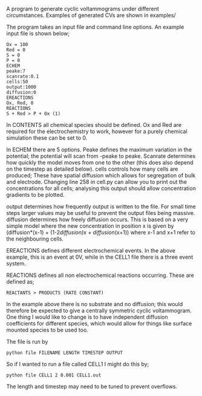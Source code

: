 A program to generate cyclic voltammograms under different circumstances. Examples of generated CVs are shown in examples/

The program takes an input file and command line options. An example input file is shown below;

```CONTENTS
Ox = 100
Red = 0
S = 0
P = 0
ECHEM
peake:7
scanrate:0.1
cells:50
output:1000
diffusion:0
EREACTIONS
Ox, Red, 0
REACTIONS
S + Red > P + Ox (1)
```

In CONTENTS all chemical species should be defined. Ox and Red are required for the electrochemistry to work, however for a purely chemical simulation these can be set to 0. 

In ECHEM there are 5 options. Peake defines the maximum variation in the potential; the potential will scan from -peake to peake. Scanrate determines how quickly the model moves from one to the other (this does also depend on the timestep as detailed below). cells controls how many cells are produced; These have spatial diffusion which allows for segregation of bulk and electrode. Changing line 258 in cell.py can allow you to print out the concentrations for all cells; analysing this output should allow concentration gradients to be plotted. 

output determines how frequently output is written to the file. For small time steps larger values may be useful to prevent the output files being massive. diffusion determines how freely diffusion occurs. This is based on a very simple model where the new concentration in position x is given by (diffusion*(x-1) + (1-2*diffusion)x + diffusion*(x+1)) where x-1 and x+1 refer to the neighbouring cells.

EREACTIONS defines different electrochemical events. In the above example, this is an event at 0V, while in the CELL1 file there is a three event system.

REACTIONS defines all non electrochemical reactions occurring. These are defined as;

`REACTANTS > PRODUCTS (RATE CONSTANT)`

In the example above there is no substrate and no diffusion; this would therefore be expected to give a centrally symmetric cyclic voltammogram. One thing I would like to change is to have independent diffusion coefficients for different species, which would allow for things like surface mounted species to be used too.

The file is run by

`python file FILENAME LENGTH TIMESTEP OUTPUT`

So if I wanted to run a file called CELL1 I might do this by;

`python file CELL1 2 0.001 CELL1.out `

The length and timestep may need to be tuned to prevent overflows.
